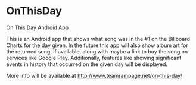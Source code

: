 OnThisDay
=========

On This Day Android App

This is an Android app that shows what song was in the #1 on the Billboard Charts for the day given. In the future this app will also show album art for the returned song, if available, along with maybe a link to buy the song on services like Google Play. Additionally, features like showing significant events in history that occurred on the given day will be displayed.

More info will be available at http://www.teamrampage.net/on-this-day/
